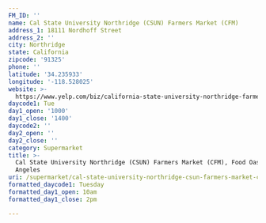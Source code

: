 ```yaml
---
FM_ID: ''
name: Cal State University Northridge (CSUN) Farmers Market (CFM)
address_1: 18111 Nordhoff Street
address_2: ''
city: Northridge
state: California
zipcode: '91325'
phone: ''
latitude: '34.235933'
longitude: '-118.528025'
website: >-
  https://www.yelp.com/biz/california-state-university-northridge-farmers-market-northridge
daycode1: Tue
day1_open: '1000'
day1_close: '1400'
daycode2: ''
day2_open: ''
day2_close: ''
category: Supermarket
title: >-
  Cal State University Northridge (CSUN) Farmers Market (CFM), Food Oasis Los
  Angeles
uri: /supermarket/cal-state-university-northridge-csun-farmers-market-cfm/
formatted_daycode1: Tuesday
formatted_day1_open: 10am
formatted_day1_close: 2pm

---
```

